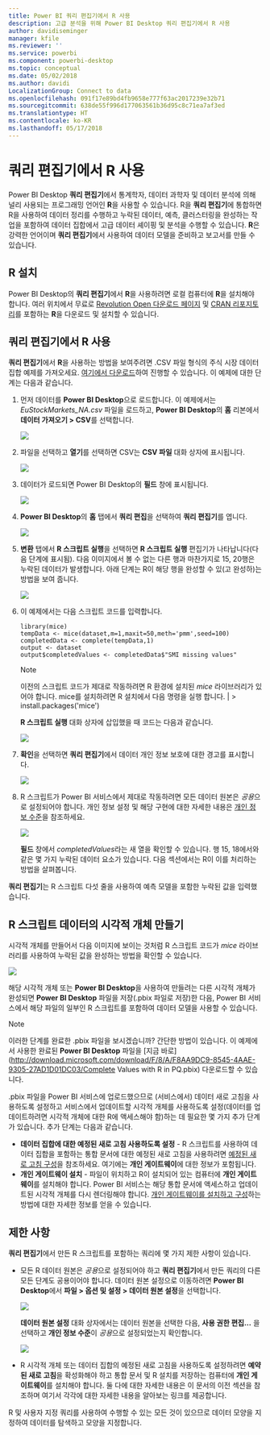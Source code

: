 ```yaml
---
title: Power BI 쿼리 편집기에서 R 사용
description: 고급 분석을 위해 Power BI Desktop 쿼리 편집기에서 R 사용
author: davidiseminger
manager: kfile
ms.reviewer: ''
ms.service: powerbi
ms.component: powerbi-desktop
ms.topic: conceptual
ms.date: 05/02/2018
ms.author: davidi
LocalizationGroup: Connect to data
ms.openlocfilehash: 091f17e89bd4fb9658e777f63ac2017239e32b71
ms.sourcegitcommit: 638de55f996d177063561b36d95c8c71ea7af3ed
ms.translationtype: HT
ms.contentlocale: ko-KR
ms.lasthandoff: 05/17/2018
---
```

# <a name="using-r-in-query-editor"></a>쿼리 편집기에서 R 사용
Power BI Desktop **쿼리 편집기**에서 통계학자, 데이터 과학자 및 데이터 분석에 의해 널리 사용되는 프로그래밍 언어인 **R**을 사용할 수 있습니다. R을 **쿼리 편집기**에 통합하면 R을 사용하여 데이터 정리를 수행하고 누락된 데이터, 예측, 클러스터링을 완성하는 작업을 포함하여 데이터 집합에서 고급 데이터 셰이핑 및 분석을 수행할 수 있습니다. **R**은 강력한 언어이며 **쿼리 편집기**에서 사용하여 데이터 모델을 준비하고 보고서를 만들 수 있습니다.

## <a name="installing-r"></a>R 설치
Power BI Desktop의 **쿼리 편집기**에서 **R**을 사용하려면 로컬 컴퓨터에 **R**을 설치해야 합니다. 여러 위치에서 무료로 [Revolution Open 다운로드 페이지](https://mran.revolutionanalytics.com/download/) 및 [CRAN 리포지토리](https://cran.r-project.org/bin/windows/base/)를 포함하는 **R**을 다운로드 및 설치할 수 있습니다.

## <a name="using-r-in-query-editor"></a>쿼리 편집기에서 R 사용
**쿼리 편집기**에서 **R**을 사용하는 방법을 보여주려면 .CSV 파일 형식의 주식 시장 데이터 집합 예제를 가져오세요. [여기에서 다운로드](http://download.microsoft.com/download/F/8/A/F8AA9DC9-8545-4AAE-9305-27AD1D01DC03/EuStockMarkets_NA.csv)하여 진행할 수 있습니다. 이 예제에 대한 단계는 다음과 같습니다.

1. 먼저 데이터를 **Power BI Desktop**으로 로드합니다. 이 예제에서는 *EuStockMarkets_NA.csv* 파일을 로드하고, **Power BI Desktop**의 **홈** 리본에서 **데이터 가져오기 > CSV**를 선택합니다.
   
   ![](media/desktop-r-in-query-editor/r-in-query-editor_1.png)
2. 파일을 선택하고 **열기**를 선택하면 CSV는 **CSV 파일** 대화 상자에 표시됩니다.
   
   ![](media/desktop-r-in-query-editor/r-in-query-editor_2.png)
3. 데이터가 로드되면 Power BI Desktop의 **필드** 창에 표시됩니다.
   
   ![](media/desktop-r-in-query-editor/r-in-query-editor_3.png)
4. **Power BI Desktop**의 **홈** 탭에서 **쿼리 편집**을 선택하여 **쿼리 편집기**를 엽니다.
   
   ![](media/desktop-r-in-query-editor/r-in-query-editor_4.png)
5. **변환** 탭에서 **R 스크립트 실행**을 선택하면 **R 스크립트 실행** 편집기가 나타납니다(다음 단계에 표시됨). 다음 이미지에서 볼 수 없는 다른 행과 마찬가지로 15, 20행은 누락된 데이터가 발생합니다. 아래 단계는 R이 해당 행을 완성할 수 있(고 완성하)는 방법을 보여 줍니다.
   
   ![](media/desktop-r-in-query-editor/r-in-query-editor_5d.png)
6. 이 예제에서는 다음 스크립트 코드를 입력합니다.
   
       library(mice)
       tempData <- mice(dataset,m=1,maxit=50,meth='pmm',seed=100)
       completedData <- complete(tempData,1)
       output <- dataset
       output$completedValues <- completedData$"SMI missing values"
   
   > [!NOTE]
   > 이전의 스크립트 코드가 제대로 작동하려면 R 환경에 설치된 *mice* 라이브러리가 있어야 합니다. mice를 설치하려면 R 설치에서 다음 명령을 실행 합니다. |      > install.packages('mice')
   > 
   > 
   
   **R 스크립트 실행** 대화 상자에 삽입했을 때 코드는 다음과 같습니다.
   
   ![](media/desktop-r-in-query-editor/r-in-query-editor_5b.png)
7. **확인**을 선택하면 **쿼리 편집기**에서 데이터 개인 정보 보호에 대한 경고를 표시합니다.
   
   ![](media/desktop-r-in-query-editor/r-in-query-editor_6.png)
8. R 스크립트가 Power BI 서비스에서 제대로 작동하려면 모든 데이터 원본은 *공용*으로 설정되어야 합니다. 개인 정보 설정 및 해당 구현에 대한 자세한 내용은 [개인 정보 수준](desktop-privacy-levels.md)을 참조하세요.
   
   ![](media/desktop-r-in-query-editor/r-in-query-editor_7.png)
   
   **필드** 창에서 *completedValues*라는 새 열을 확인할 수 있습니다. 행 15, 18에서와 같은 몇 가지 누락된 데이터 요소가 있습니다. 다음 섹션에서는 R이 이를 처리하는 방법을 살펴봅니다.
   

**쿼리 편집기**는 R 스크립트 다섯 줄을 사용하여 예측 모델을 포함한 누락된 값을 입력했습니다.

## <a name="creating-visuals-from-r-script-data"></a>R 스크립트 데이터의 시각적 개체 만들기
시각적 개체를 만들어서 다음 이미지에 보이는 것처럼 R 스크립트 코드가 *mice* 라이브러리를 사용하여 누락된 값을 완성하는 방법을 확인할 수 있습니다.

![](media/desktop-r-in-query-editor/r-in-query-editor_8a.png)

해당 시각적 개체 또는 **Power BI Desktop**을 사용하여 만들려는 다른 시각적 개체가 완성되면 **Power BI Desktop** 파일을 저장(.pbix 파일로 저장)한 다음, Power BI 서비스에서 해당 파일의 일부인 R 스크립트를 포함하여 데이터 모델을 사용할 수 있습니다.

> [!NOTE]
> 이러한 단계를 완료한 .pbix 파일을 보시겠습니까? 간단한 방법이 있습니다. 이 예제에서 사용한 완료된 **Power BI Desktop** 파일을 [지금 바로](http://download.microsoft.com/download/F/8/A/F8AA9DC9-8545-4AAE-9305-27AD1D01DC03/Complete Values with R in PQ.pbix) 다운로드할 수 있습니다.
> 
> 

.pbix 파일을 Power BI 서비스에 업로드했으므로 (서비스에서) 데이터 새로 고침을 사용하도록 설정하고 서비스에서 업데이트할 시각적 개체를 사용하도록 설정(데이터를 업데이트하려면 시각적 개체에 대한 R에 액세스해야 함)하는 데 필요한 몇 가지 추가 단계가 있습니다. 추가 단계는 다음과 같습니다.

* **데이터 집합에 대한 예정된 새로 고침 사용하도록 설정** - R 스크립트를 사용하여 데이터 집합을 포함하는 통합 문서에 대한 예정된 새로 고침을 사용하려면 [예정된 새로 고침 구성](refresh-scheduled-refresh.md)을 참조하세요. 여기에는 **개인 게이트웨이**에 대한 정보가 포함됩니다.
* **개인 게이트웨이 설치** - 파일이 위치하고 R이 설치되어 있는 컴퓨터에 **개인 게이트웨이**를 설치해야 합니다. Power BI 서비스는 해당 통합 문서에 액세스하고 업데이트된 시각적 개체를 다시 렌더링해야 합니다. [개인 게이트웨이를 설치하고 구성](personal-gateway.md)하는 방법에 대한 자세한 정보를 얻을 수 있습니다.

## <a name="limitations"></a>제한 사항
**쿼리 편집기**에서 만든 R 스크립트를 포함하는 쿼리에 몇 가지 제한 사항이 있습니다.

* 모든 R 데이터 원본은 *공용*으로 설정되어야 하고 **쿼리 편집기**에서 만든 쿼리의 다른 모든 단계도 공용이어야 합니다. 데이터 원본 설정으로 이동하려면 **Power BI Desktop**에서 **파일 > 옵션 및 설정 > 데이터 원본 설정**을 선택합니다.
  
  ![](media/desktop-r-in-query-editor/r-in-query-editor_9.png)
  
  **데이터 원본 설정** 대화 상자에서는 데이터 원본을 선택한 다음, **사용 권한 편집...** 을 선택하고 **개인 정보 수준**이 *공용*으로 설정되었는지 확인합니다.
  
  ![](media/desktop-r-in-query-editor/r-in-query-editor_10.png)    
* R 시각적 개체 또는 데이터 집합의 예정된 새로 고침을 사용하도록 설정하려면 **예약된 새로 고침**을 확성화해야 하고 통합 문서 및 R 설치를 저장하는 컴퓨터에 **개인 게이트웨이**를 설치해야 합니다. 둘 다에 대한 자세한 내용은 이 문서의 이전 섹션을 참조하며 여기서 각각에 대한 자세한 내용을 알아보는 링크를 제공합니다.

R 및 사용자 지정 쿼리를 사용하여 수행할 수 있는 모든 것이 있으므로 데이터 모양을 지정하여 데이터를 탐색하고 모양을 지정합니다.

